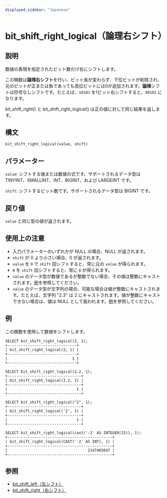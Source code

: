 ```yaml
---
displayed_sidebar: "Japanese"
---
```


# bit_shift_right_logical（論理右シフト）

## 説明

数値の表現を指定されたビット数だけ右にシフトします。

この関数は**論理右シフト**を行い、ビット長が変わらず、下位ビットが削除され、元のビットが正または負であっても高位ビットには0が追加されます。**論理**シフトは符号なしシフトです。たとえば、`10101` を1ビット右シフトすると、`00101` になります。

bit_shift_right() と bit_shift_right_logical() は正の値に対して同じ結果を返します。

## 構文

```Haskell
bit_shift_right_logical(value, shift)
```

## パラメーター

`value`: シフトする値または数値の式です。サポートされるデータ型は TINYINT、SMALLINT、INT、BIGINT、および LARGEINT です。

`shift`: シフトするビット数です。サポートされるデータ型は BIGINT です。

## 戻り値

`value` と同じ型の値が返されます。

## 使用上の注意

- 入力パラメーターのいずれかが NULL の場合、NULL が返されます。
- `shift` が 0 より小さい場合、0 が返されます。
- `value` を `0` で `shift` 回シフトすると、常に元の `value` が得られます。
- `0` を `shift` 回シフトすると、常に `0` が得られます。
- `value` のデータ型が数値であるが整数でない場合、その値は整数にキャストされます。[例](#examples)を参照してください。
- `value` のデータ型が文字列の場合、可能な場合は値が整数にキャストされます。たとえば、文字列 "2.3" は 2 にキャストされます。値が整数にキャストできない場合は、値は NULL として扱われます。[例](#examples)を参照してください。

## 例

この関数を使用して数値をシフトします。

```Plain
SELECT bit_shift_right_logical(2, 1);
+-------------------------------+
| bit_shift_right_logical(2, 1) |
+-------------------------------+
|                             1 |
+-------------------------------+

SELECT bit_shift_right_logical(2.2, 1);
+---------------------------------+
| bit_shift_right_logical(2.2, 1) |
+---------------------------------+
|                               1 |
+---------------------------------+

SELECT bit_shift_right_logical("2", 1);
+---------------------------------+
| bit_shift_right_logical('2', 1) |
+---------------------------------+
|                               1 |
+---------------------------------+

SELECT bit_shift_right_logical(cast('-2' AS INTEGER(32)), 1);
+-----------------------------------------------+
| bit_shift_right_logical(CAST('-2' AS INT), 1) |
+-----------------------------------------------+
|                                    2147483647 |
+-----------------------------------------------+
```

## 参照

- [bit_shift_left（左シフト）](bit_shift_left.md)
- [bit_shift_right（右シフト）](bit_shift_right.md)
